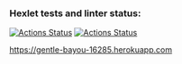 ### Hexlet tests and linter status:
[![Actions Status](https://github.com/ponttor/rails-project-lvl2/workflows/hexlet-check/badge.svg)](https://github.com/ponttor/rails-project-lvl2/actions)
[![Actions Status](https://github.com/ponttor/rails-project-lvl2/workflows/lint-test/badge.svg)](https://github.com/ponttor/rails-project-lvl1/actions)


https://gentle-bayou-16285.herokuapp.com


